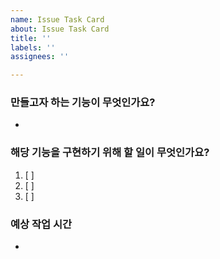 ```yaml
---
name: Issue Task Card
about: Issue Task Card
title: ''
labels: ''
assignees: ''

---
```


### 만들고자 하는 기능이 무엇인가요?
- 

### 해당 기능을 구현하기 위해 할 일이 무엇인가요?
1. [ ] 
2. [ ]
3. [ ]

### 예상 작업 시간
-
